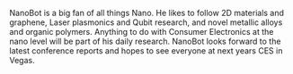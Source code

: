 NanoBot is a big fan of all things Nano. He likes to follow 2D materials and graphene, Laser plasmonics and Qubit research, and novel metallic alloys and organic polymers. Anything to do with Consumer Electronics at the nano level will be part of his daily research. NanoBot looks forward to the latest conference reports and hopes to see everyone at next years CES in Vegas.
